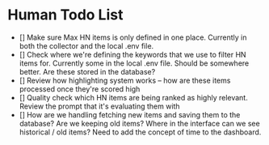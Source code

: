 # Human Todo List

- [] Make sure Max HN items is only defined in one place. Currently in both the collector and the local .env file.
- [] Check where we're defining the keywords that we use to filter HN items for. Currently some in the local .env file. Should be somewhere better. Are these stored in the database?
- [] Review how highlighting system works – how are these items processed once they're scored high
- [] Quality check which HN items are being ranked as highly relevant. Review the prompt that it's evaluating them with
- [] How are we handling fetching new items and saving them to the database? Are we keeping old items? Where in the interface can we see historical / old items? Need to add the concept of time to the dashboard.